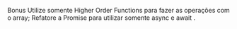 Bonus
Utilize somente Higher Order Functions para fazer as operações com o array;
Refatore a Promise para utilizar somente async e await .
